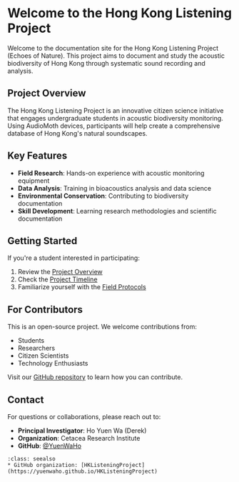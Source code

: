 # Welcome to the Hong Kong Listening Project

Welcome to the documentation site for the Hong Kong Listening Project (Echoes of Nature). This project aims to document and study the acoustic biodiversity of Hong Kong through systematic sound recording and analysis.

## Project Overview

The Hong Kong Listening Project is an innovative citizen science initiative that engages undergraduate students in acoustic biodiversity monitoring. Using AudioMoth devices, participants will help create a comprehensive database of Hong Kong's natural soundscapes.

## Key Features

- **Field Research**: Hands-on experience with acoustic monitoring equipment
- **Data Analysis**: Training in bioacoustics analysis and data science
- **Environmental Conservation**: Contributing to biodiversity documentation
- **Skill Development**: Learning research methodologies and scientific documentation

## Getting Started

If you're a student interested in participating:

1. Review the [Project Overview](about/overview)
2. Check the [Project Timeline](about/schedule)
3. Familiarize yourself with the [Field Protocols](protocols/field_deployment)

## For Contributors

This is an open-source project. We welcome contributions from:

- Students
- Researchers
- Citizen Scientists
- Technology Enthusiasts

Visit our [GitHub repository](https://github.com/YuenWaHo/HKListeningProject) to learn how you can contribute.

## Contact

For questions or collaborations, please reach out to:

- **Principal Investigator**: Ho Yuen Wa (Derek)
- **Organization**: Cetacea Research Institute
- **GitHub**: [@YuenWaHo](https://github.com/YuenWaHo)

```{admonition} Quick links for the event
:class: seealso
* GitHub organization: [HKListeningProject](https://yuenwaho.github.io/HKListeningProject)
```
